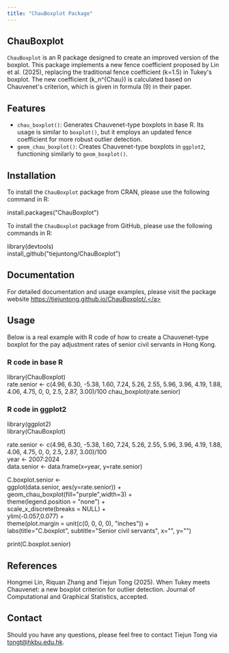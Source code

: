 ```yaml
---
title: "ChauBoxplot Package"
---
```


## ChauBoxplot

`ChauBoxplot` is an R package designed to create an improved version of the boxplot. This package implements a new fence coefficient proposed by Lin et al. (2025), replacing the traditional fence coefficient \(k=1.5\) in Tukey's boxplot. The new coefficient \(k_n^{Chau}\) is calculated based on Chauvenet's criterion, which is given in formula (9) in their paper.

## Features

- `chau_boxplot()`: Generates Chauvenet-type boxplots in base R. Its usage is similar to `boxplot()`, but it employs an updated fence coefficient for more robust outlier detection.
- `geom_chau_boxplot()`: Creates Chauvenet-type boxplots in `ggplot2`, functioning similarly to `geom_boxplot()`.

## Installation

To install the `ChauBoxplot` package from CRAN, please use the following command in R:

install.packages("ChauBoxplot")

To install the `ChauBoxplot` package from GitHub, please use the following commands in R:

library(devtools)  
install_github("tiejuntong/ChauBoxplot")


## Documentation

For detailed documentation and usage examples, please visit the package website <a href="https://tiejuntong.github.io/ChauBoxplot/." class="underline" target="_blank">https://tiejuntong.github.io/ChauBoxplot/.</a>


## Usage

Below is a real example with R code of how to create a Chauvenet-type boxplot for the pay adjustment rates of senior civil servants in Hong Kong. 

### R code in base R
library(ChauBoxplot)  
rate.senior <- c(4.96, 6.30, -5.38, 1.60, 7.24, 5.26, 2.55, 5.96, 3.96, 4.19, 1.88, 4.06, 4.75, 0, 0, 2.5, 2.87, 3.00)/100
chau_boxplot(rate.senior)  

### R code in ggplot2
library(ggplot2)  
library(ChauBoxplot)

rate.senior <- c(4.96, 6.30, -5.38, 1.60, 7.24, 5.26, 2.55, 5.96, 3.96, 4.19, 1.88, 4.06, 4.75, 0, 0, 2.5, 2.87, 3.00)/100  
year <- 2007:2024  
data.senior <- data.frame(x=year, y=rate.senior)  

C.boxplot.senior <-   
  ggplot(data.senior, aes(y=rate.senior)) +  
  geom_chau_boxplot(fill="purple",width=3) +  
  theme(legend.position = "none") +  
  scale_x_discrete(breaks = NULL) +  
  ylim(-0.057,0.077) +  
  theme(plot.margin = unit(c(0, 0, 0, 0), "inches")) +  
  labs(title="C.boxplot", subtitle="Senior civil servants", x="", y="")  

print(C.boxplot.senior)

## References

Hongmei Lin, Riquan Zhang and Tiejun Tong (2025). When Tukey meets Chauvenet: a new boxplot criterion for outlier detection. Journal of Computational and Graphical Statistics, accepted.

## Contact

Should you have any questions, please feel free to contact Tiejun Tong via [tongt@hkbu.edu.hk](mailto:tongt@hkbu.edu.hk).  


